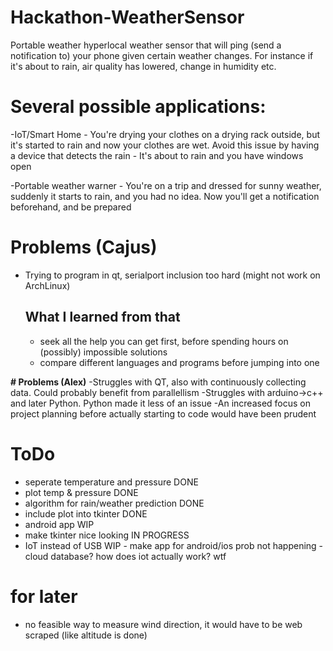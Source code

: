 # Hackathon-WeatherSensor
Portable weather hyperlocal weather sensor that will ping (send a notification to) your phone given certain weather changes.
For instance if it's about to rain, air quality has lowered, change in humidity etc.

# Several possible applications:

-IoT/Smart Home 
    - You're drying your clothes on a drying rack outside, but it's started to rain and now your clothes are wet. Avoid this issue by having a device that detects the rain
    - It's about to rain and you have windows open
    
-Portable weather warner - You're on a trip and dressed for sunny weather, suddenly it starts to rain, and you had no idea. Now you'll get a notification beforehand, and be prepared


# Problems (Cajus)
- Trying to program in qt, serialport inclusion too hard (might not work on ArchLinux)
  ## What I learned from that
  - seek all the help you can get first, before spending hours on (possibly) impossible solutions
  - compare different languages and programs before jumping into one

**# Problems (Alex)**
-Struggles with QT, also with continuously collecting data. Could probably benefit from parallellism
-Struggles with arduino->c++ and later Python. Python made it less of an issue
-An increased focus on project planning before actually starting to code would have been prudent

# ToDo
- seperate temperature and pressure DONE
- plot temp & pressure DONE
- algorithm for rain/weather prediction DONE
- include plot into tkinter DONE
- android app WIP
- make tkinter nice looking IN PROGRESS
- IoT instead of USB WIP
      - make app for android/ios prob not happening
      - cloud database? how does iot actually work? wtf


# for later
- no feasible way to measure wind direction, it would have to be web scraped (like altitude is done)
